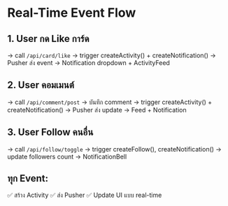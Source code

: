 # Real-Time Event Flow

## 1. User กด Like การ์ด
→ call `/api/card/like`
→ trigger createActivity() + createNotification()
→ Pusher ส่ง event → Notification dropdown + ActivityFeed

## 2. User คอมเมนต์
→ call `/api/comment/post`
→ บันทึก comment
→ trigger createActivity() + createNotification()
→ Pusher ส่ง update → Feed + Notification

## 3. User Follow คนอื่น
→ call `/api/follow/toggle`
→ trigger createFollow(), createNotification()
→ update followers count → NotificationBell

## ทุก Event:
✅ สร้าง Activity
✅ ส่ง Pusher
✅ Update UI แบบ real-time
